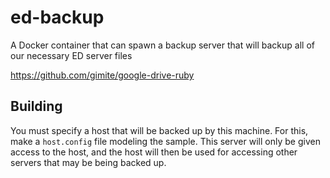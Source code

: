 # ed-backup
A Docker container that can spawn a backup server that will backup all of our necessary ED server files

https://github.com/gimite/google-drive-ruby

## Building

You must specify a host that will be backed up by this machine.
For this, make a `host.config` file modeling the sample.
This server will only be given access to the host, and the host will then
be used for accessing other servers that may be being backed up.

